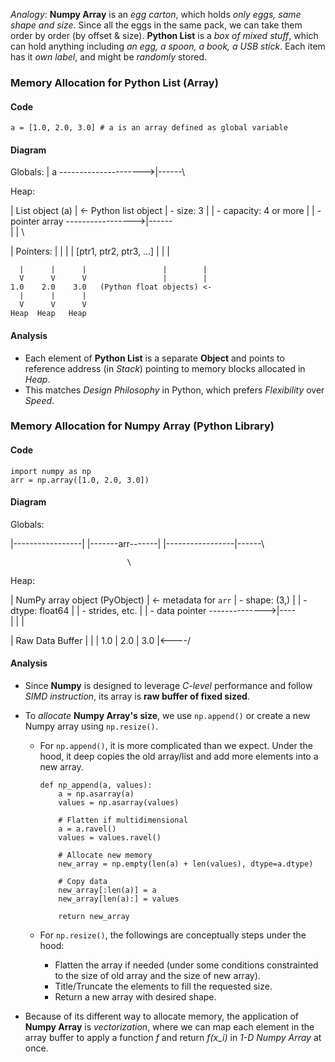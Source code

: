 *Analogy*: **Numpy Array** is an *egg carton*, which holds *only eggs, same shape and size*. Since all the eggs in the same pack, we can take them order by order (by offset & size). **Python List** is a *box of mixed stuff*, which can hold anything including *an egg, a spoon, a book, a USB stick*. Each item has it *own label*, and might be *randomly* stored.

### Memory Allocation for Python List (Array)

#### Code 
```
a = [1.0, 2.0, 3.0] # a is an array defined as global variable
```

#### Diagram

  Globals:
  | a  --------------------->|------\

  Heap:

  | List object (a)                    |  <- Python list object
  | - size: 3                          |
  | - capacity: 4 or more              |
  | - pointer array ----------------->|------\
  |                                   |       \

  | Pointers:                   |     |        |
  |  [ptr1, ptr2, ptr3, ...]    |     |        |

      |      |      |                 |        |
      V      V      V                 |        |
    1.0    2.0    3.0   (Python float objects) <-
      |      |      |
      V      V      V
    Heap  Heap   Heap

#### Analysis
- Each element of **Python List** is a separate **Object** and points to reference address (in *Stack*) pointing to memory blocks allocated in *Heap*.
- This matches *Design Philosophy* in Python, which prefers *Flexibility* over *Speed*.

### Memory Allocation for Numpy Array (Python Library)

#### Code
```
import numpy as np
arr = np.array([1.0, 2.0, 3.0])
```
#### Diagram

  Globals:

  |-----------------|
  |-------arr-------|
  |-----------------|------\

                              \

  Heap:

  | NumPy array object (PyObject)  | <- metadata for `arr`
  | - shape: (3,)                  |
  | - dtype: float64              |
  | - strides, etc.               |
  | - data pointer -------------->|----\
  |                               |     |
  
  |      Raw Data Buffer        |     |
  | 1.0 | 2.0 | 3.0             |<----/


#### Analysis
- Since **Numpy** is designed to leverage *C-level* performance and follow *SIMD instruction*, its array is **raw buffer of fixed sized**. 

- To *allocate* **Numpy Array's size**, we use `np.append()` or create a new Numpy array using `np.resize()`. 
    - For `np.append()`, it is more complicated than we expect. Under the hood, it deep copies the old array/list and add more elements into a new array.

        ```
        def np_append(a, values):
            a = np.asarray(a)
            values = np.asarray(values)
            
            # Flatten if multidimensional
            a = a.ravel()
            values = values.ravel()
            
            # Allocate new memory
            new_array = np.empty(len(a) + len(values), dtype=a.dtype)
            
            # Copy data
            new_array[:len(a)] = a
            new_array[len(a):] = values
            
            return new_array

        ```

    - For `np.resize()`, the followings are conceptually steps under the hood:
        - Flatten the array if needed (under some conditions constrainted to the size of old array and the size of new array).
        - Title/Truncate the elements to fill the requested size.
        - Return a new array with desired shape.

- Because of its different way to allocate memory, the application of **Numpy Array** is *vectorization*, where we can map each element in the array buffer to apply a function *f* and return *f(x_i)* in *1-D Numpy Array* at once.
